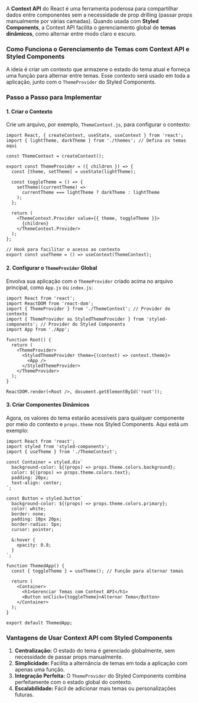 A **Context API** do React é uma ferramenta poderosa para compartilhar dados entre componentes sem a necessidade de prop drilling (passar props manualmente por várias camadas). Quando usada com **Styled Components**, a Context API facilita o gerenciamento global de **temas dinâmicos**, como alternar entre modo claro e escuro.

### **Como Funciona o Gerenciamento de Temas com Context API e Styled Components**

A ideia é criar um contexto que armazene o estado do tema atual e forneça uma função para alternar entre temas. Esse contexto será usado em toda a aplicação, junto com o `ThemeProvider` do Styled Components.

### **Passo a Passo para Implementar**

#### **1. Criar o Contexto**

Crie um arquivo, por exemplo, `ThemeContext.js`, para configurar o contexto:

```
import React, { createContext, useState, useContext } from 'react';
import { lightTheme, darkTheme } from './themes'; // Defina os temas aqui

const ThemeContext = createContext();

export const ThemeProvider = ({ children }) => {
  const [theme, setTheme] = useState(lightTheme);

  const toggleTheme = () => {
    setTheme((currentTheme) =>
      currentTheme === lightTheme ? darkTheme : lightTheme
    );
  };

  return (
    <ThemeContext.Provider value={{ theme, toggleTheme }}>
      {children}
    </ThemeContext.Provider>
  );
};

// Hook para facilitar o acesso ao contexto
export const useTheme = () => useContext(ThemeContext);
```

#### **2. Configurar o** `ThemeProvider` **Global**

Envolva sua aplicação com o `ThemeProvider` criado acima no arquivo principal, como `App.js` ou `index.js`:

```
import React from 'react';
import ReactDOM from 'react-dom';
import { ThemeProvider } from './ThemeContext'; // Provider do contexto
import { ThemeProvider as StyledThemeProvider } from 'styled-components'; // Provider do Styled Components
import App from './App';

function Root() {
  return (
    <ThemeProvider>
      <StyledThemeProvider theme={(context) => context.theme}>
        <App />
      </StyledThemeProvider>
    </ThemeProvider>
  );
}

ReactDOM.render(<Root />, document.getElementById('root'));
```

#### **3. Criar Componentes Dinâmicos**

Agora, os valores do tema estarão acessíveis para qualquer componente por meio do contexto e `props.theme` nos Styled Components. Aqui está um exemplo:

```
import React from 'react';
import styled from 'styled-components';
import { useTheme } from './ThemeContext';

const Container = styled.div`
  background-color: ${(props) => props.theme.colors.background};
  color: ${(props) => props.theme.colors.text};
  padding: 20px;
  text-align: center;
`;

const Button = styled.button`
  background-color: ${(props) => props.theme.colors.primary};
  color: white;
  border: none;
  padding: 10px 20px;
  border-radius: 5px;
  cursor: pointer;

  &:hover {
    opacity: 0.8;
  }
`;

function ThemedApp() {
  const { toggleTheme } = useTheme(); // Função para alternar temas

  return (
    <Container>
      <h1>Gerenciar Temas com Context API</h1>
      <Button onClick={toggleTheme}>Alternar Tema</Button>
    </Container>
  );
}

export default ThemedApp;
```

### **Vantagens de Usar Context API com Styled Components**

1. **Centralização:** O estado do tema é gerenciado globalmente, sem necessidade de passar props manualmente.
2. **Simplicidade:** Facilita a alternância de temas em toda a aplicação com apenas uma função.
3. **Integração Perfeita:** O `ThemeProvider` do Styled Components combina perfeitamente com o estado global do contexto.
4. **Escalabilidade:** Fácil de adicionar mais temas ou personalizações futuras.


